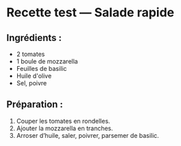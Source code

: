 # Recette test — Salade rapide

## Ingrédients :
- 2 tomates
- 1 boule de mozzarella
- Feuilles de basilic
- Huile d'olive
- Sel, poivre

## Préparation :
1. Couper les tomates en rondelles.
2. Ajouter la mozzarella en tranches.
3. Arroser d’huile, saler, poivrer, parsemer de basilic.
